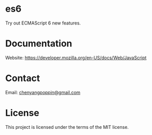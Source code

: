 # es6
Try out ECMAScript 6 new features.

# Documentation
Website: https://developer.mozilla.org/en-US/docs/Web/JavaScript

# Contact
Email: chenyangpoppin@gmail.com

# License
This project is licensed under the terms of the MIT license.
